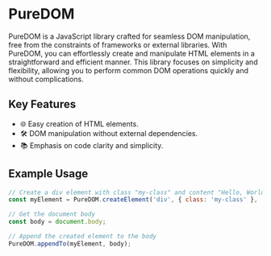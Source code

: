 # PureDOM

PureDOM is a JavaScript library crafted for seamless DOM manipulation, free from the constraints of frameworks or external libraries. With PureDOM, you can effortlessly create and manipulate HTML elements in a straightforward and efficient manner. This library focuses on simplicity and flexibility, allowing you to perform common DOM operations quickly and without complications.

## Key Features

- 🌐 Easy creation of HTML elements.
- 🛠️ DOM manipulation without external dependencies.
- 📚 Emphasis on code clarity and simplicity.

## Example Usage

```javascript
// Create a div element with class "my-class" and content "Hello, World!"
const myElement = PureDOM.createElement('div', { class: 'my-class' }, 'Hello, World!');

// Get the document body
const body = document.body;

// Append the created element to the body
PureDOM.appendTo(myElement, body);
